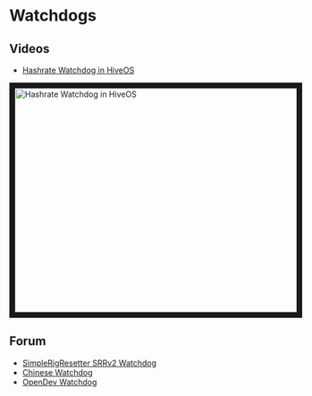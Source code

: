 # Watchdogs

## Videos
- <a href="https://www.youtube.com/watch?v=6wPnq1Is6mA">Hashrate Watchdog in HiveOS</a>

<a href="http://www.youtube.com/watch?feature=player_embedded&v=6wPnq1Is6mA
" target="_blank"><img src="http://img.youtube.com/vi/6wPnq1Is6mA/0.jpg"
alt="Hashrate Watchdog in HiveOS" width="630" height="400" border="10" /></a>

## Forum
- <a href="https://forum.hiveos.farm/t/simplerigresetter-srrv2-watchdog/4013">SimpleRigResetter SRRv2 Watchdog</a>
- <a href="https://forum.hiveos.farm/t/chinese-watchdog/7615">Chinese Watchdog</a>
- <a href="https://forum.hiveos.farm/t/opendev-watchdog/3338">OpenDev Watchdog</a>
